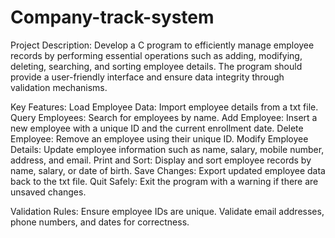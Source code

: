 # Company-track-system
Project Description:
Develop a C program to efficiently manage employee records by performing essential operations such as adding, modifying, deleting, searching, and sorting employee details. The program should provide a user-friendly interface and ensure data integrity through validation mechanisms.

Key Features:
Load Employee Data: Import employee details from a txt file.
Query Employees: Search for employees by name.
Add Employee: Insert a new employee with a unique ID and the current enrollment date.
Delete Employee: Remove an employee using their unique ID.
Modify Employee Details: Update employee information such as name, salary, mobile number, address, and email.
Print and Sort: Display and sort employee records by name, salary, or date of birth.
Save Changes: Export updated employee data back to the txt file.
Quit Safely: Exit the program with a warning if there are unsaved changes.

Validation Rules:
Ensure employee IDs are unique.
Validate email addresses, phone numbers, and dates for correctness.
